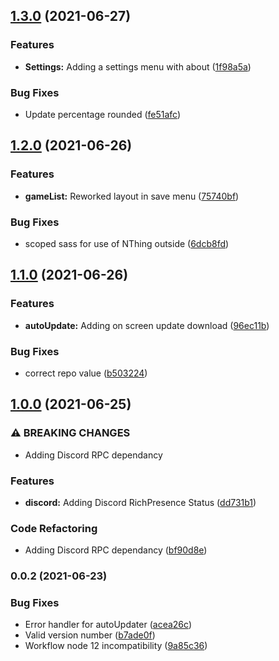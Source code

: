 ## [1.3.0](https://github.com/HexaRolls/HexaDices/compare/v1.2.0...v1.3.0) (2021-06-27)


### Features

* **Settings:** Adding a settings menu with about ([1f98a5a](https://github.com/HexaRolls/HexaDices/commit/1f98a5a48dbee51da2187e77394d528e6f902485))


### Bug Fixes

* Update percentage rounded ([fe51afc](https://github.com/HexaRolls/HexaDices/commit/fe51afcf38a1c163b33c2b60d31301bb59f5331f))

## [1.2.0](https://github.com/HexaRolls/HexaDices/compare/v1.1.0...v1.2.0) (2021-06-26)


### Features

* **gameList:** Reworked layout in save menu ([75740bf](https://github.com/HexaRolls/HexaDices/commit/75740bfc8905b37e2d4fafa598a780f4b26e2066))


### Bug Fixes

* scoped sass for use of NThing outside ([6dcb8fd](https://github.com/HexaRolls/HexaDices/commit/6dcb8fda14d50e8ecd6d8e5294204c1a341b4310))

## [1.1.0](https://github.com/HexaRolls/HexaDices/compare/v1.0.0...v1.1.0) (2021-06-26)


### Features

* **autoUpdate:** Adding on screen update download ([96ec11b](https://github.com/HexaRolls/HexaDices/commit/96ec11b550da12b05e25793707a0e7e4d9bedaed))


### Bug Fixes

* correct repo value ([b503224](https://github.com/HexaRolls/HexaDices/commit/b503224be87b985ada48564a505d6528c2f4728f))

## [1.0.0](https://github.com/HexaRolls/HexaDices/compare/v0.0.2...v1.0.0) (2021-06-25)


### ⚠ BREAKING CHANGES

* Adding Discord RPC dependancy

### Features

* **discord:** Adding Discord RichPresence Status ([dd731b1](https://github.com/HexaRolls/HexaDices/commit/dd731b10d344fd116884e363cd9098e43acbc989))


### Code Refactoring

* Adding Discord RPC dependancy ([bf90d8e](https://github.com/HexaRolls/HexaDices/commit/bf90d8e8c721f8f732e9e4e2685dea6359278054))

### 0.0.2 (2021-06-23)


### Bug Fixes

* Error handler for autoUpdater ([acea26c](https://github.com/HexaRolls/HexaDices/commit/acea26cca8bd890198e8da553393a95c31a45059))
* Valid version number ([b7ade0f](https://github.com/HexaRolls/HexaDices/commit/b7ade0f0208bf535f2a5f7435d8e850c9c7bd393))
* Workflow node 12 incompatibility ([9a85c36](https://github.com/HexaRolls/HexaDices/commit/9a85c3681168df3d4ca95fe39b6761d3669b94e3))

